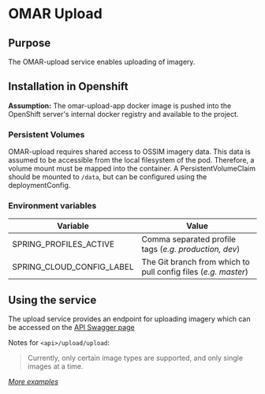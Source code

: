 # OMAR Upload

## Purpose
The OMAR-upload service enables uploading of imagery.

## Installation in Openshift

**Assumption:** The omar-upload-app docker image is pushed into the OpenShift server's internal docker registry and available to the project.

### Persistent Volumes

OMAR-upload requires shared access to OSSIM imagery data. This data is assumed to be accessible from the local filesystem of the pod. Therefore, a volume mount must be mapped into the container. A PersistentVolumeClaim should be mounted to `/data`, but can be configured using the deploymentConfig.

### Environment variables

|Variable|Value|
|------|------|
|SPRING_PROFILES_ACTIVE|Comma separated profile tags (*e.g. production, dev*)|
|SPRING_CLOUD_CONFIG_LABEL|The Git branch from which to pull config files (*e.g. master*)|

## Using the service

The upload service provides an endpoint for uploading imagery which can be accessed on the [API Swagger page](https://omar-dev.ossim.io/omar-upload/api)

Notes for `<api>/upload/upload`:
>Currently, only certain image types are supported, and only single images at a time.

_[More examples](https://omar-dev.ossim.io/omar-upload/api)_
